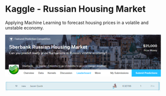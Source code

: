 # Kaggle - Russian Housing Market
Applying Machine Learning to forecast housing prices in a volatile and unstable economy.

[//]: # (Image References)

[im01]: ./github_pics/russian_housing_banner.png "Russian Housing Banner"

![alt text][im01]

<a href="url"><img src="./github_pics/russian_housing_rank.png" align="left" width="1000" ></a>
